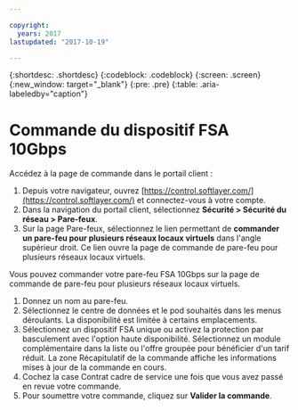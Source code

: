 ```yaml
---

copyright:
  years: 2017
lastupdated: "2017-10-19"

---
```


{:shortdesc: .shortdesc}
{:codeblock: .codeblock}
{:screen: .screen}
{:new_window: target="_blank"}
{:pre: .pre}
{:table: .aria-labeledby="caption"}

# Commande du dispositif FSA 10Gbps

Accédez à la page de commande dans le portail client :

1. Depuis votre navigateur, ouvrez [https://control.softlayer.com/](https://control.softlayer.com/) et connectez-vous à votre compte.
2. Dans la navigation du portail client, sélectionnez **Sécurité > Sécurité du réseau > Pare-feux**.
3. Sur la page Pare-feux, sélectionnez le lien permettant de **commander un pare-feu pour plusieurs réseaux locaux virtuels** dans l'angle supérieur droit. Ce lien ouvre la page de commande de pare-feu pour plusieurs réseaux locaux virtuels. 

Vous pouvez commander votre pare-feu FSA 10Gbps sur la page de commande de pare-feu pour plusieurs réseaux locaux virtuels.

1. Donnez un nom au pare-feu.
2. Sélectionnez le centre de données et le pod souhaités dans les menus déroulants. La disponibilité est limitée à certains emplacements.
3. Sélectionnez un dispositif FSA unique ou activez la protection par basculement avec l'option haute disponibilité. Sélectionnez un module complémentaire dans la liste ou l'offre groupée pour bénéficier d'un tarif réduit. La zone Récapitulatif de la commande affiche les informations mises à jour de la commande en cours. 
4. Cochez la case Contrat cadre de service une fois que vous avez passé en revue votre commande.
5. Pour soumettre votre commande, cliquez sur **Valider la commande**.

